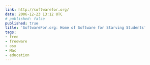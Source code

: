 ```yaml
---
link: http://softwarefor.org/
date: 2006-12-23 13:12 UTC
# published: false
published: true
title: 'SoftwareFor.org: Home of Software for Starving Students'
tags:
- free
- freeware
- osx
- Mac
- education
---
```




